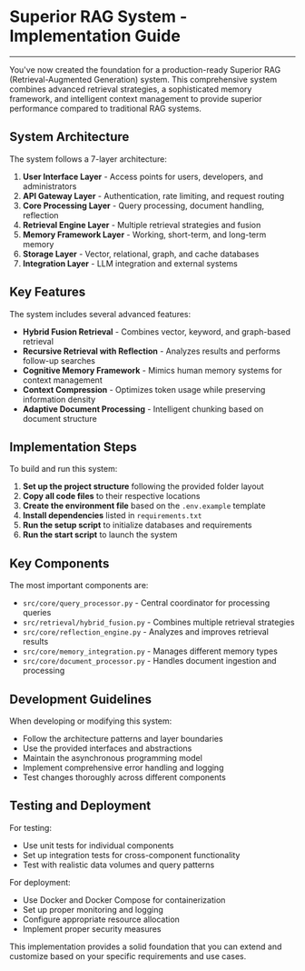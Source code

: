 # Superior RAG System - Implementation Guide

---

You've now created the foundation for a production-ready Superior RAG (Retrieval-Augmented Generation) system. This comprehensive system combines advanced retrieval strategies, a sophisticated memory framework, and intelligent context management to provide superior performance compared to traditional RAG systems.

## System Architecture

The system follows a 7-layer architecture:

1. **User Interface Layer** - Access points for users, developers, and administrators
2. **API Gateway Layer** - Authentication, rate limiting, and request routing
3. **Core Processing Layer** - Query processing, document handling, reflection
4. **Retrieval Engine Layer** - Multiple retrieval strategies and fusion
5. **Memory Framework Layer** - Working, short-term, and long-term memory
6. **Storage Layer** - Vector, relational, graph, and cache databases
7. **Integration Layer** - LLM integration and external systems

## Key Features

The system includes several advanced features:

- **Hybrid Fusion Retrieval** - Combines vector, keyword, and graph-based retrieval
- **Recursive Retrieval with Reflection** - Analyzes results and performs follow-up searches
- **Cognitive Memory Framework** - Mimics human memory systems for context management
- **Context Compression** - Optimizes token usage while preserving information density
- **Adaptive Document Processing** - Intelligent chunking based on document structure

## Implementation Steps

To build and run this system:

1. **Set up the project structure** following the provided folder layout
2. **Copy all code files** to their respective locations
3. **Create the environment file** based on the `.env.example` template
4. **Install dependencies** listed in `requirements.txt`
5. **Run the setup script** to initialize databases and requirements
6. **Run the start script** to launch the system

## Key Components

The most important components are:

- `src/core/query_processor.py` - Central coordinator for processing queries
- `src/retrieval/hybrid_fusion.py` - Combines multiple retrieval strategies
- `src/core/reflection_engine.py` - Analyzes and improves retrieval results
- `src/core/memory_integration.py` - Manages different memory types
- `src/core/document_processor.py` - Handles document ingestion and processing

## Development Guidelines

When developing or modifying this system:

- Follow the architecture patterns and layer boundaries
- Use the provided interfaces and abstractions
- Maintain the asynchronous programming model
- Implement comprehensive error handling and logging
- Test changes thoroughly across different components

## Testing and Deployment

For testing:

- Use unit tests for individual components
- Set up integration tests for cross-component functionality
- Test with realistic data volumes and query patterns

For deployment:

- Use Docker and Docker Compose for containerization
- Set up proper monitoring and logging
- Configure appropriate resource allocation
- Implement proper security measures

This implementation provides a solid foundation that you can extend and customize based on your specific requirements and use cases.